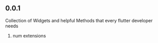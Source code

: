 ## 0.0.1

Collection of Widgets and helpful Methods that every flutter developer needs
1. num extensions